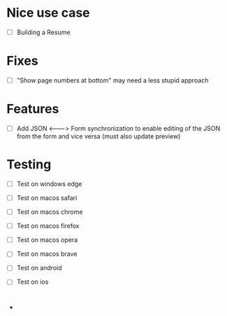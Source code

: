 

# Nice use case


- [ ] Building a Resume


# Fixes


- [ ] "Show page numbers at bottom" may need a less stupid approach


# Features

- [ ] Add JSON <---> Form synchronization to enable editing of the JSON from the form and vice versa (must also update preview)


# Testing

- [ ] Test on windows edge

- [ ] Test on macos safari

- [ ] Test on macos chrome

- [ ] Test on macos firefox

- [ ] Test on macos opera

- [ ] Test on macos brave

- [ ] Test on android

- [ ] Test on ios



- #